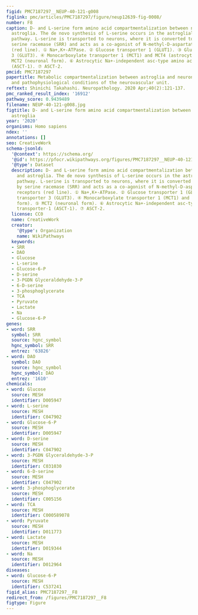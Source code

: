 ```yaml
---
figid: PMC7187297__NEUP-40-121-g008
figlink: pmc/articles/PMC7187297/figure/neup12639-fig-0008/
number: F8
caption: D‐ and L‐serine form amino acid compartmentalization between neurons and
  astroglia. The de novo synthesis of L‐serine occurs in the astroglial glycolytic
  pathway. L‐serine is transported to neurons, where it is converted to D‐serine by
  serine racemase (SRR) and acts as a co‐agonist of N‐methyl‐D‐aspartate (NMDA) receptors
  (red line). ① Na+,K+‐ATPase. ② Glucose transporter 1 (GLUT1). ③ Glucose transporter
  3 (GLUT3). ④ Monocarboxylate transporter 1 (MCT1) and MCT4 (astrocytic form). ⑤
  MCT2 (neuronal form). ⑥ Astrocytic Na+‐independent asc‐type amino acid transporter‐1
  (ASCT‐1). ⑦ ASCT‐2.
pmcid: PMC7187297
papertitle: Metabolic compartmentalization between astroglia and neurons in physiological
  and pathophysiological conditions of the neurovascular unit.
reftext: Shinichi Takahashi. Neuropathology. 2020 Apr;40(2):121-137.
pmc_ranked_result_index: '16912'
pathway_score: 0.9439489
filename: NEUP-40-121-g008.jpg
figtitle: D‐ and L‐serine form amino acid compartmentalization between neurons and
  astroglia
year: '2020'
organisms: Homo sapiens
ndex: ''
annotations: []
seo: CreativeWork
schema-jsonld:
  '@context': https://schema.org/
  '@id': https://pfocr.wikipathways.org/figures/PMC7187297__NEUP-40-121-g008.html
  '@type': Dataset
  description: D‐ and L‐serine form amino acid compartmentalization between neurons
    and astroglia. The de novo synthesis of L‐serine occurs in the astroglial glycolytic
    pathway. L‐serine is transported to neurons, where it is converted to D‐serine
    by serine racemase (SRR) and acts as a co‐agonist of N‐methyl‐D‐aspartate (NMDA)
    receptors (red line). ① Na+,K+‐ATPase. ② Glucose transporter 1 (GLUT1). ③ Glucose
    transporter 3 (GLUT3). ④ Monocarboxylate transporter 1 (MCT1) and MCT4 (astrocytic
    form). ⑤ MCT2 (neuronal form). ⑥ Astrocytic Na+‐independent asc‐type amino acid
    transporter‐1 (ASCT‐1). ⑦ ASCT‐2.
  license: CC0
  name: CreativeWork
  creator:
    '@type': Organization
    name: WikiPathways
  keywords:
  - SRR
  - DAO
  - Glucose
  - L-serine
  - Glucose-6-P
  - D-serine
  - 3-PGDN Glyceraldehyde-3-P
  - 6-D-serine
  - 3-phosphoglycerate
  - TCA
  - Pyruvate
  - Lactate
  - Na
  - Glucose-6-P
genes:
- word: SRR
  symbol: SRR
  source: hgnc_symbol
  hgnc_symbol: SRR
  entrez: '63826'
- word: DAO
  symbol: DAO
  source: hgnc_symbol
  hgnc_symbol: DAO
  entrez: '1610'
chemicals:
- word: Glucose
  source: MESH
  identifier: D005947
- word: L-serine
  source: MESH
  identifier: C047902
- word: Glucose-6-P
  source: MESH
  identifier: D005947
- word: D-serine
  source: MESH
  identifier: C047902
- word: 3-PGDN Glyceraldehyde-3-P
  source: MESH
  identifier: C031030
- word: 6-D-serine
  source: MESH
  identifier: C047902
- word: 3-phosphoglycerate
  source: MESH
  identifier: C005156
- word: TCA
  source: MESH
  identifier: C000589078
- word: Pyruvate
  source: MESH
  identifier: D011773
- word: Lactate
  source: MESH
  identifier: D019344
- word: Na
  source: MESH
  identifier: D012964
diseases:
- word: Glucose-6-P
  source: MESH
  identifier: C537241
figid_alias: PMC7187297__F8
redirect_from: /figures/PMC7187297__F8
figtype: Figure
---
```

